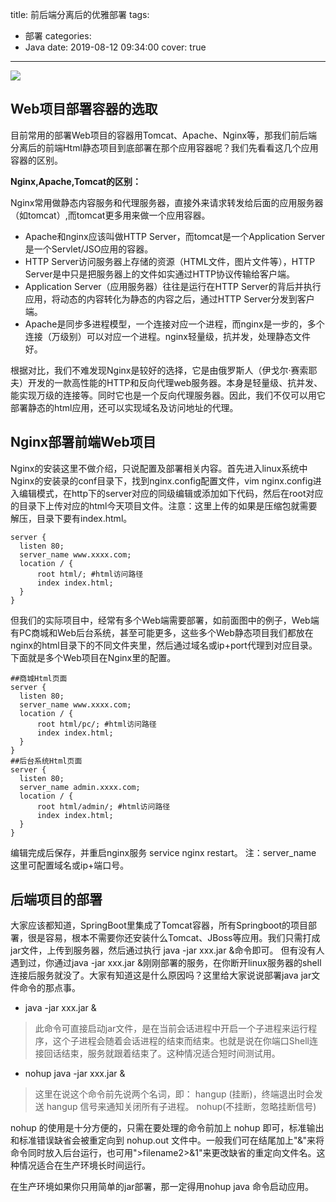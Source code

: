 title: 前后端分离后的优雅部署
tags:
  - 部署
categories:
  - Java
date: 2019-08-12 09:34:00
cover: true

---

![](https://imgconvert.csdnimg.cn/aHR0cHM6Ly91cGxvYWQtaW1hZ2VzLmppYW5zaHUuaW8vdXBsb2FkX2ltYWdlcy8xMjU1MzI0OS0yMDdkNWI1NTg0ZDY3MWJjLmpwZw?x-oss-process=image/format,png)
<!-- more -->

## Web项目部署容器的选取

目前常用的部署Web项目的容器用Tomcat、Apache、Nginx等，那我们前后端分离后的前端Html静态项目到底部署在那个应用容器呢？我们先看看这几个应用容器的区别。

**Nginx,Apache,Tomcat的区别：**

Nginx常用做静态内容服务和代理服务器，直接外来请求转发给后面的应用服务器（如tomcat）,而tomcat更多用来做一个应用容器。

* Apache和nginx应该叫做HTTP Server，而tomcat是一个Application Server是一个Servlet/JSO应用的容器。
* HTTP Server访问服务器上存储的资源（HTML文件，图片文件等），HTTP Server是中只是把服务器上的文件如实通过HTTP协议传输给客户端。
* Application Server（应用服务器）往往是运行在HTTP Server的背后并执行应用，将动态的内容转化为静态的内容之后，通过HTTP Server分发到客户端。
* Apache是同步多进程模型，一个连接对应一个进程，而nginx是一步的，多个连接（万级别）可以对应一个进程。nginx轻量级，抗并发，处理静态文件好。

根据对比，我们不难发现Nginx是较好的选择，它是由俄罗斯人（伊戈尔·赛索耶夫）开发的一款高性能的HTTP和反向代理web服务器。本身是轻量级、抗并发、能实现万级的连接等。同时它也是一个反向代理服务器。因此，我们不仅可以用它部署静态的html应用，还可以实现域名及访问地址的代理。

## Nginx部署前端Web项目

Nginx的安装这里不做介绍，只说配置及部署相关内容。首先进入linux系统中Nginx的安装录的conf目录下，找到nginx.config配置文件，vim nginx.config进入编辑模式，在http下的server对应的同级编辑或添加如下代码，然后在root对应的目录下上传对应的html今天项目文件。注意：这里上传的如果是压缩包就需要解压，目录下要有index.html。
```
server {
  listen 80;
  server_name www.xxxx.com;
  location / {
      root html/; #html访问路径  
      index index.html;
  }
}
```
但我们的实际项目中，经常有多个Web端需要部署，如前面图中的例子，Web端有PC商城和Web后台系统，甚至可能更多，这些多个Web静态项目我们都放在nginx的html目录下的不同文件夹里，然后通过域名或ip+port代理到对应目录。下面就是多个Web项目在Nginx里的配置。
```
##商城Html页面
server {
  listen 80;
  server_name www.xxxx.com;
  location / {
      root html/pc/; #html访问路径  
      index index.html;
  }
}
##后台系统Html页面
server {
  listen 80;
  server_name admin.xxxx.com;
  location / {
      root html/admin/; #html访问路径  
      index index.html;
  }
}
```
编辑完成后保存，并重启nginx服务 service nginx restart。
注：server_name 这里可配置域名或ip+端口号。

## 后端项目的部署

大家应该都知道，SpringBoot里集成了Tomcat容器，所有Springboot的项目部署，很是容易，根本不需要你还安装什么Tomcat、JBoss等应用。我们只需打成jar文件，上传到服务器，然后通过执行
java -jar xxx.jar &命令即可。
但有没有人遇到过，你通过java -jar xxx.jar &刚刚部署的服务，在你断开linux服务器的shell连接后服务就没了。大家有知道这是什么原因吗？这里给大家说说部署java jar文件命令的那点事。
* java -jar xxx.jar &
>此命令可直接启动jar文件，是在当前会话进程中开启一个子进程来运行程序，这个子进程会随着会话进程的结束而结束。也就是说在你端口Shell连接回话结束，服务就跟着结束了。这种情况适合短时间测试用。

* nohup java -jar xxx.jar &
>这里在说这个命令前先说两个名词，即：
hangup (挂断)，终端退出时会发送 hangup 信号来通知关闭所有子进程。
nohup(不挂断，忽略挂断信号)

nohup 的使用是十分方便的，只需在要处理的命令前加上 nohup 即可，标准输出和标准错误缺省会被重定向到 nohup.out 文件中。一般我们可在结尾加上"&"来将命令同时放入后台运行，也可用">filename2>&1"来更改缺省的重定向文件名。这种情况适合在生产环境长时间运行。

在生产环境如果你只用简单的jar部署，那一定得用nohup java 命令启动应用。